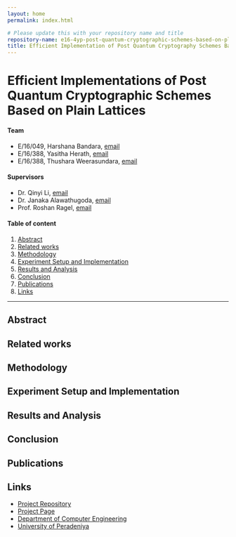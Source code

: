 ```yaml
---
layout: home
permalink: index.html

# Please update this with your repository name and title
repository-name: e16-4yp-post-quantum-cryptographic-schemes-based-on-plain-lattices
title: Efficient Implementation of Post Quantum Cryptography Schemes Based on Plain Lattices
---
```


[comment]: # "This is the standard layout for the project, but you can clean this and use your own template"

# Efficient Implementations of Post Quantum Cryptographic Schemes Based on Plain Lattices


#### Team

- E/16/049, Harshana Bandara, [email](e16049@eng.pdn.ac.lk)
- E/16/388, Yasitha Herath, [email](e16134@eng.pdn.ac.lk)
- E/16/388, Thushara Weerasundara, [email](e16388@eng.pdn.ac.lk)

#### Supervisors

- Dr. Qinyi Li, [email](qinyi.li@griffith.edu.au)
- Dr. Janaka Alawathugoda, [email](alawatugoda@eng.pdn.ac.lk)
- Prof. Roshan Ragel, [email](roshanr@eng.pdn.ac.lk)

#### Table of content

1. [Abstract](#abstract)
2. [Related works](#related-works)
3. [Methodology](#methodology)
4. [Experiment Setup and Implementation](#experiment-setup-and-implementation)
5. [Results and Analysis](#results-and-analysis)
6. [Conclusion](#conclusion)
7. [Publications](#publications)
8. [Links](#links)

---


## Abstract

## Related works

## Methodology

## Experiment Setup and Implementation

## Results and Analysis

## Conclusion

## Publications
[//]: # "Note: Uncomment each once you uploaded the files to the repository"

<!-- 1. [Semester 7 report](./) -->
<!-- 2. [Semester 7 slides](./) -->
<!-- 3. [Semester 8 report](./) -->
<!-- 4. [Semester 8 slides](./) -->
<!-- 5. Author 1, Author 2 and Author 3 "Research paper title" (2021). [PDF](./). -->


## Links

[//]: # ( NOTE: EDIT THIS LINKS WITH YOUR REPO DETAILS )

- [Project Repository](https://github.com/cepdnaclk/repository-name)
- [Project Page](https://cepdnaclk.github.io/repository-name)
- [Department of Computer Engineering](http://www.ce.pdn.ac.lk/)
- [University of Peradeniya](https://eng.pdn.ac.lk/)

[//]: # "Please refer this to learn more about Markdown syntax"
[//]: # "https://github.com/adam-p/markdown-here/wiki/Markdown-Cheatsheet"
